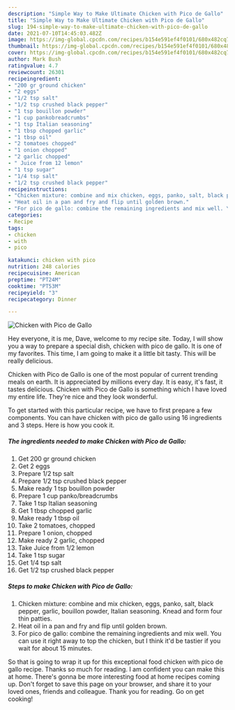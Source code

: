 ```yaml
---
description: "Simple Way to Make Ultimate Chicken with Pico de Gallo"
title: "Simple Way to Make Ultimate Chicken with Pico de Gallo"
slug: 194-simple-way-to-make-ultimate-chicken-with-pico-de-gallo
date: 2021-07-10T14:45:03.482Z
image: https://img-global.cpcdn.com/recipes/b154e591ef4f0101/680x482cq70/chicken-with-pico-de-gallo-recipe-main-photo.jpg
thumbnail: https://img-global.cpcdn.com/recipes/b154e591ef4f0101/680x482cq70/chicken-with-pico-de-gallo-recipe-main-photo.jpg
cover: https://img-global.cpcdn.com/recipes/b154e591ef4f0101/680x482cq70/chicken-with-pico-de-gallo-recipe-main-photo.jpg
author: Mark Bush
ratingvalue: 4.7
reviewcount: 26301
recipeingredient:
- "200 gr ground chicken"
- "2 eggs"
- "1/2 tsp salt"
- "1/2 tsp crushed black pepper"
- "1 tsp bouillon powder"
- "1 cup pankobreadcrumbs"
- "1 tsp Italian seasoning"
- "1 tbsp chopped garlic"
- "1 tbsp oil"
- "2 tomatoes chopped"
- "1 onion chopped"
- "2 garlic chopped"
- " Juice from 12 lemon"
- "1 tsp sugar"
- "1/4 tsp salt"
- "1/2 tsp crushed black pepper"
recipeinstructions:
- "Chicken mixture: combine and mix chicken, eggs, panko, salt, black pepper, garlic, bouillon powder, Italian seasoning. Knead and form four thin patties."
- "Heat oil in a pan and fry and flip until golden brown."
- "For pico de gallo: combine the remaining ingredients and mix well. You can use it right away to top the chicken, but I think it&#39;d be tastier if you wait for about 15 minutes."
categories:
- Recipe
tags:
- chicken
- with
- pico

katakunci: chicken with pico 
nutrition: 248 calories
recipecuisine: American
preptime: "PT24M"
cooktime: "PT53M"
recipeyield: "3"
recipecategory: Dinner

---
```



![Chicken with Pico de Gallo](https://img-global.cpcdn.com/recipes/b154e591ef4f0101/680x482cq70/chicken-with-pico-de-gallo-recipe-main-photo.jpg)

Hey everyone, it is me, Dave, welcome to my recipe site. Today, I will show you a way to prepare a special dish, chicken with pico de gallo. It is one of my favorites. This time, I am going to make it a little bit tasty. This will be really delicious.

Chicken with Pico de Gallo is one of the most popular of current trending meals on earth. It is appreciated by millions every day. It is easy, it's fast, it tastes delicious. Chicken with Pico de Gallo is something which I have loved my entire life. They're nice and they look wonderful.




To get started with this particular recipe, we have to first prepare a few components. You can have chicken with pico de gallo using 16 ingredients and 3 steps. Here is how you cook it.

<!--inarticleads1-->

##### The ingredients needed to make Chicken with Pico de Gallo:

1. Get 200 gr ground chicken
1. Get 2 eggs
1. Prepare 1/2 tsp salt
1. Prepare 1/2 tsp crushed black pepper
1. Make ready 1 tsp bouillon powder
1. Prepare 1 cup panko/breadcrumbs
1. Take 1 tsp Italian seasoning
1. Get 1 tbsp chopped garlic
1. Make ready 1 tbsp oil
1. Take 2 tomatoes, chopped
1. Prepare 1 onion, chopped
1. Make ready 2 garlic, chopped
1. Take  Juice from 1/2 lemon
1. Take 1 tsp sugar
1. Get 1/4 tsp salt
1. Get 1/2 tsp crushed black pepper




<!--inarticleads2-->

##### Steps to make Chicken with Pico de Gallo:

1. Chicken mixture: combine and mix chicken, eggs, panko, salt, black pepper, garlic, bouillon powder, Italian seasoning. Knead and form four thin patties.
1. Heat oil in a pan and fry and flip until golden brown.
1. For pico de gallo: combine the remaining ingredients and mix well. You can use it right away to top the chicken, but I think it&#39;d be tastier if you wait for about 15 minutes.




So that is going to wrap it up for this exceptional food chicken with pico de gallo recipe. Thanks so much for reading. I am confident you can make this at home. There's gonna be more interesting food at home recipes coming up. Don't forget to save this page on your browser, and share it to your loved ones, friends and colleague. Thank you for reading. Go on get cooking!
